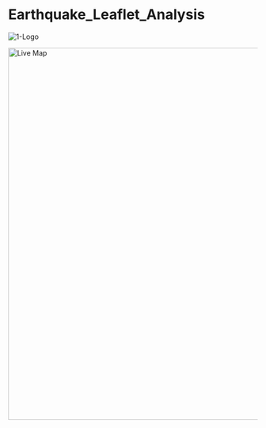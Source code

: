 # Earthquake_Leaflet_Analysis

![1-Logo](https://user-images.githubusercontent.com/118948437/232617244-59856cc3-4142-4001-8d0d-19f913eb5863.png)


<img width="750" alt="Live Map" src="https://user-images.githubusercontent.com/118948437/232617301-60814a3b-c1ab-419f-a963-4d8fa94beba8.png">
